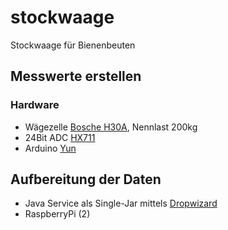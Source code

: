 # stockwaage
Stockwaage für Bienenbeuten

## Messwerte erstellen
### Hardware
* Wägezelle [Bosche H30A](http://www.bosche.eu/sites/default/files/prospekte/H30A.pdf), Nennlast 200kg
* 24Bit ADC [HX711](https://github.com/sparkfun/HX711-Load-Cell-Amplifier)
* Arduino [Yun](https://www.arduino.cc/en/Main/ArduinoBoardYun?from=Products.ArduinoYUN)

## Aufbereitung der Daten
* Java Service als Single-Jar mittels [Dropwizard](http://www.dropwizard.io/getting-started.html)
* RaspberryPi (2)

